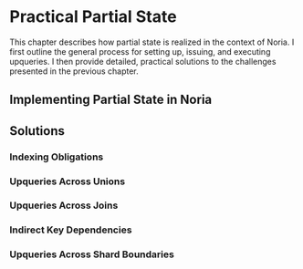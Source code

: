 # Practical Partial State

This chapter describes how partial state is realized in the context of
Noria. I first outline the general process for setting up, issuing, and
executing upqueries. I then provide detailed, practical solutions to the
challenges presented in the previous chapter.

## Implementing Partial State in Noria

<!--
tagged paths
upquery responses only follow one path
-->

## Solutions

### Indexing Obligations

<!-- imposed upquery requirements/constraints -->

### Upqueries Across Unions

<!-- union buffering -->

### Upqueries Across Joins

<!-- join alternation -->

### Indirect Key Dependencies

<!-- join eviction -->

### Upqueries Across Shard Boundaries

<!-- union-like buffering, unishard (+ reset) -->
